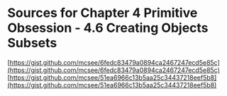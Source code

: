 # Sources for Chapter 4 Primitive Obsession - 4.6 Creating Objects Subsets

[https://gist.github.com/mcsee/6fedc83479a0894ca2467247ecd5e85c](https://gist.github.com/mcsee/6fedc83479a0894ca2467247ecd5e85c)
[https://gist.github.com/mcsee/51ea6966c13b5aa25c34437218eef5b8](https://gist.github.com/mcsee/51ea6966c13b5aa25c34437218eef5b8)
